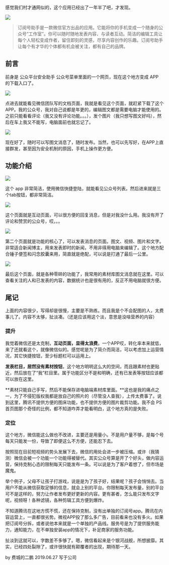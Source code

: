 感觉我们村才通网似的，这个应用已经出了一年半了吧，才发现。

![](https://zihuatanejo.top/images/blog02/v2-822c7c3f581cb0bfbc82c0b4590bc6e8_hd.jpg)

> 订阅号助手是一款微信官方出品的应用。它能将你的手机变成一个随身的公众号“工作室”。你可以随时随地发表内容、与读者互动。简洁的编辑工具让每个人轻松变成作者，留住即刻的灵感，尽享内容创作的乐趣。订阅号助手让每个有才华的个体都有机会被关注，都有自己的品牌。

## 前言

前身是 公众平台安全助手 公众号菜单里面的一个网页，现在这个地方变成 APP 的下载入口了。

![](https://zihuatanejo.top/images/blog02/WechatIMG37.png)

点进去就能看见微信团队写的文档页面，我就是看见这个页面，就赶紧下载了这个APP。我的公众号，我对自己说都是年更的，编辑图文都是需要电脑才能使用的。之前只能看看评论（我又没有评论功能。。。），发个图片（我只想写图文好吗），然后在车上我又不能写，电脑面前也就忘记了。

![](https://zihuatanejo.top/images/blog02/WechatIMG36.jpeg)

现在好了，随时可以写图文消息了，随时发布。当然，也可以先写好，在APP上直接群发，甚至因为安全机制的原因，手机上操作更方便。

## 功能介绍

![](https://zihuatanejo.top/images/blog02/v2-822c7c3f581cb0bfbc82c0b4590bc6e8_hd.jpg)

这个 app 非常简洁，使用微信快捷登陆，就能看见公众号列表。然后进来就是三个tab按钮，都非常简洁。

![](https://zihuatanejo.top/images/blog02/WechatIMG33.png)

这个页面就是互动页面，可以很方便的回复消息，但是对我没什么用。我没有开了评论和赞赏的公众号，哎。。。

![](https://zihuatanejo.top/images/blog02/WechatIMG34.png)

第二个页面就是功能的核心了，可以发表消息的页面。图文、视频、图片和文字。非常适合新闻博主，用来发表即时的新闻，不用非得用电脑来编辑了。这个地方配合锤子便签和闪念胶囊来用，简直就是绝配，可以说是打通了最后一公里。

![](https://zihuatanejo.top/images/blog02/WechatIMG35.jpeg)

最后这个页面，就是各种零碎的功能了，我常用的素材库图文消息就在这里。可以查看关注的人和已发表的内容，数据统计也是很有用的，反正不用电脑就很方便。

## 尾记

上面的内容很少，写得却是很慢，主要是不熟练。而且我是个不会配图的人，太费事儿了。内容不太够，扯淡凑。（还是应该用这个淡，意思是没啥营养的内容）

### 提升

我觉着微信还是太克制，**互动页面，显得太浪费**。一个APP哎，转化率本来就低，来了还就看这个，就像微信似的。感觉呢是为了简介而简洁，可以考虑加上运营情况，其它快捷按钮，至少标题栏可以运用上。

**发表栏目，居然没有素材按钮**，这个地方明明这么大的空间，而且跟素材也更贴近，然后放在了“我”栏目里。属于功能区分不是和明确，还有已发表等按钮应该都可以放在这里。

**素材只能自己手写，然后不能保存进电脑端素材库里面。**这也是我的痛点之一，为了不侵犯版权我都是放自己的照片的（尽管没人查我），上传太费事了。说到这里，腾讯不提供方便的图床功能，也不提供方便的图片裁剪功能。我不会 PS 首页图那个奇怪的比例，都不知道咋弄才能看明白，这个地方真的是失败。

### 定位

这个地方，微信能这么做也不改进，主要还是用量小。不是用户量不够，是每个号每天只能发一份，导致了即便这么不方便，还能忍下去。

按照现在目前短视频的势头发展下去，微信的用处会进一步被压缩。或许（我猜测）微信会被一个功能一个功能得被替代。其实公众号算是开了个好头，做内容运营，保持克制心态的限制每天只能发布一条。可以说是为了客户着想了，但市场是魔鬼。

举个例子，父母不让孩子打游戏，说是是为了孩子好，结果呢？孩子会悄悄去。当用户不能从微信获取足够的信息，就会上别的平台。你限制每天发布量，别的平台可不是这样的，努力让作者发布更好更新的内容。更有甚者，怎么能只发布文字呢，视频呀！各种滤镜，各种剪辑工具方便到爆炸。

不知道腾讯在这地方慌不慌，还在保持克制，没有出单独的订阅号app。腾讯在内容运营上，一直都很劣势。微视APP投了那么多广告，目前看来也没有多火。如果把订阅号分拆，或者说他本来就是一个单独的产品线。服务号是为了提供服务能力，通知能力，在不单独安装app的情况下，补足商家的服务功能。

扯淡到这就可以，字数差不多够了。嗯，微信看起来是个银河战舰，所想披靡。其实，已经四处裂隙了，或许很快就有颠覆者的出现，期待那一天。

by 费城的二鹏 2019.06.27 写于公司
